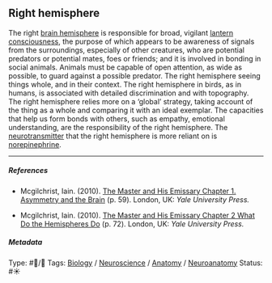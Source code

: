 ## Right hemisphere

The right [brain hemisphere]() is responsible for broad, vigilant [lantern consciousness](Lantern%20consciousness.md), the purpose of which appears to be awareness of signals from the surroundings, especially of other creatures, who are potential predators or potential mates, foes or friends; and it is involved in bonding in social animals. Animals must be capable of open attention, as wide as possible, to guard against a possible predator. The right hemisphere seeing things whole, and in their context. The right hemisphere in birds, as in humans, is associated with detailed discrimination and with topography. The right hemisphere relies more on a ‘global’ strategy, taking account of the thing as a whole and comparing it with an ideal exemplar. The capacities that help us form bonds with others, such as empathy, emotional understanding, are the responsibility of the right hemisphere. The [neurotransmitter](Neurotransmitter.md) that the right hemisphere is more reliant on is [norepinephrine](Norepinephrine.md). 

---

##### References

* Mcgilchrist, Iain. (2010). [The Master and His Emissary Chapter 1. Asymmetry and the Brain](The%20Master%20and%20His%20Emissary%20Chapter%201.%20Asymmetry%20and%20the%20Brain.md) (p. 59). London, UK: *Yale University Press.*

* Mcgilchrist, Iain. (2010). [The Master and His Emissary Chapter 2 What Do the Hemispheres Do](The%20Master%20and%20His%20Emissary%20Chapter%202%20What%20Do%20the%20Hemispheres%20Do.md) (p. 72). London, UK: *Yale University Press.*

##### Metadata

Type: #🔵/🔵 
Tags: [Biology]() / [Neuroscience](Neuroscience.md) / [Anatomy]() / [Neuroanatomy](Neuroanatomy.md)
Status: #☀️ 
